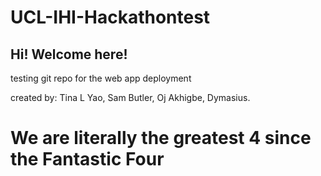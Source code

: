 # UCL-IHI-Hackathontest
## Hi! Welcome here!
testing git repo for the web app deployment


created by:
Tina L Yao,
Sam Butler,
Oj Akhigbe,
Dymasius.

# We are literally the greatest 4 since the Fantastic Four
